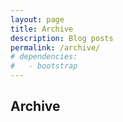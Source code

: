 ```yaml
---
layout: page
title: Archive
description: Blog posts
permalink: /archive/
# dependencies:
#   - bootstrap
---
```


## Archive
